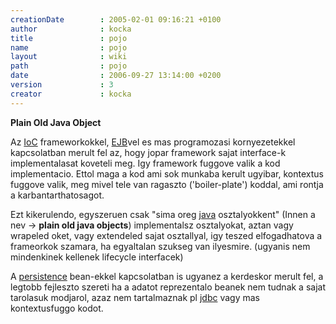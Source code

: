 ```yaml
---
creationDate        : 2005-02-01 09:16:21 +0100 
author              : kocka 
title               : pojo 
name                : pojo 
layout              : wiki 
path                : pojo 
date                : 2006-09-27 13:14:00 +0200 
version             : 3 
creator             : kocka 
---
```

__Plain Old Java Object__

Az [IoC](ioc.html) frameworkokkel, [EJB](EJB.html)vel es mas programozasi kornyezetekkel kapcsolatban merult fel az, hogy jopar framework sajat interface-k implementalasat koveteli meg. Igy framework fuggove valik a kod implementacio. Ettol maga a kod ami sok munkaba kerult ugyibar, kontextus fuggove valik, meg mivel tele van ragaszto ('boiler-plate') koddal, ami rontja a karbantarthatosagot.

Ezt kikerulendo, egyszeruen csak "sima oreg [java](java.html) osztalyokkent" (Innen a nev -> __plain old java objects__) implementalsz osztalyokat, aztan vagy wrapeled oket, vagy extendeled sajat osztallyal, igy teszed elfogadhatova a frameorkok szamara, ha egyaltalan szukseg van ilyesmire. (ugyanis nem mindenkinek kellenek lifecycle interfacek)

A [persistence](persistence.html) bean-ekkel kapcsolatban is ugyanez a kerdeskor merult fel, a legtobb fejleszto szereti ha a adatot reprezentalo beanek nem tudnak a sajat tarolasuk modjarol, azaz nem tartalmaznak pl [jdbc](JDBC.html) vagy mas kontextusfuggo kodot.
